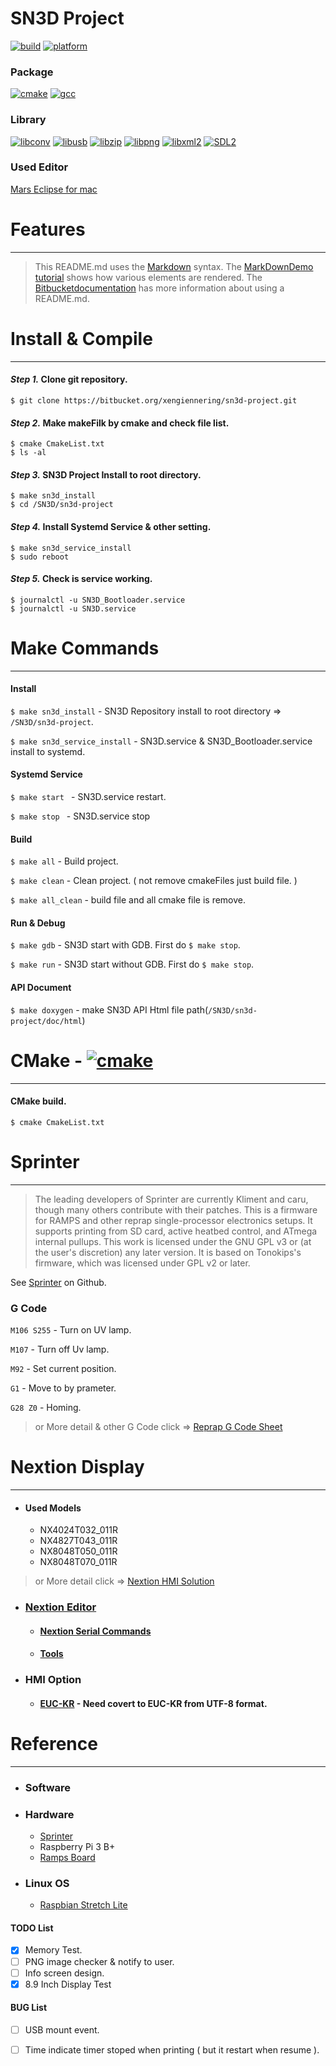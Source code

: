 
# **SN3D Project**

[![build](https://img.shields.io/badge/build-passing-brightgreen.svg)](https://bitbucket.org/xengiennering/sn3d-project)  [![platform](https://img.shields.io/badge/platform-linux-lightgrey.svg)]()
### **Package**
[![cmake](https://img.shields.io/badge/cmake-2.6-green.svg)](https://cmake.org/) [![gcc](https://img.shields.io/badge/gcc-6.3.0-green.svg)](https://gcc.gnu.org/)

### **Library**
 [![libconv](https://img.shields.io/badge/libiconv-1.15-green.svg)](https://github.com/roboticslibrary/libiconv) [![libusb](https://img.shields.io/badge/libusb-1.0.22-green.svg)](https://libusb.info/) [![libzip](https://img.shields.io/badge/libzip-1.5.1-green.svg)](https://libzip.org/) [![libpng](https://img.shields.io/badge/libpng-1.6.28-green.svg)](http://www.libpng.org/pub/png/libpng.html) [![libxml2](https://img.shields.io/badge/libxml2-2.9.7-green.svg)](http://www.xmlsoft.org/index.html) [![SDL2](https://img.shields.io/badge/SDL2-2.0.8-red.svg)](https://www.libsdl.org/download-2.0.php)

### **Used Editor**

[Mars Eclipse for mac](https://www.eclipse.org/mars/)

# **Features**
---

> This README.md uses the [Markdown](http://daringfireball.net/projects/markdown/) syntax. The [MarkDownDemo tutorial](https://bitbucket.org/tutorials/markdowndemo) shows how various elements are rendered. The [Bitbucketdocumentation](https://confluence.atlassian.com/bitbucket/readme-content-221449772.html) has more information about using a README.md.


# **Install & Compile**
---
#### **_Step 1._** Clone git repository.
```
$ git clone https://bitbucket.org/xengiennering/sn3d-project.git
```

#### **_Step 2._** Make makeFilk by cmake and check file list.
```
$ cmake CmakeList.txt
$ ls -al
```

#### **_Step 3._** SN3D Project Install to root directory.
```
$ make sn3d_install
$ cd /SN3D/sn3d-project
```

#### **_Step 4._** Install Systemd Service & other setting.
```
$ make sn3d_service_install
$ sudo reboot
```

#### **_Step 5._** Check is service working.
```
$ journalctl -u SN3D_Bootloader.service
$ journalctl -u SN3D.service
```

# **Make Commands**
---
#### Install 
`$ make sn3d_install` - SN3D Repository install to root directory => `/SN3D/sn3d-project`.

`$ make sn3d_service_install` - SN3D.service & SN3D_Bootloader.service install to systemd.

#### Systemd Service
`$ make start ` - SN3D.service restart.

`$ make stop ` - SN3D.service stop 

#### Build
`$ make all` - Build project.

`$ make clean` - Clean project. ( not remove cmakeFiles just build file. )

`$ make all_clean` - build file and all cmake file is remove. 

#### Run & Debug
`$ make gdb` - SN3D start with GDB. First do `$ make stop`.

`$ make run` - SN3D start without GDB. First do `$ make stop`.

#### API Document
`$ make doxygen` - make SN3D API Html file path(`/SN3D/sn3d-project/doc/html`)

# **CMake -** [![cmake](https://img.shields.io/badge/cmake-2.6-green.svg)](https://cmake.org/)
---
#### CMake build.
```
$ cmake CmakeList.txt
```
# **Sprinter**
---
> The leading developers of Sprinter are currently Kliment and caru, though many others contribute with their patches. This is a firmware for RAMPS and other reprap single-processor electronics setups. It supports printing from SD card, active heatbed control, and ATmega internal pullups. This work is licensed under the GNU GPL v3 or (at the user's discretion) any later version. It is based on Tonokips's firmware, which was licensed under GPL v2 or later.

See [Sprinter](https://github.com/kliment/Sprinter) on Github.

### G Code
`M106 S255` - Turn on UV lamp.

`M107`      - Turn off Uv lamp.

`M92`       - Set current position.

`G1`        - Move to by prameter.

`G28 Z0`    - Homing.

> or More detail & other G Code click  =>  [Reprap G Code Sheet](https://reprap.org/wiki/G-code) 


# **Nextion Display**
---

* #### Used Models
    - NX4024T032_011R
    - NX4827T043_011R
    - NX8048T050_011R
    - NX8048T070_011R

> or More detail click => [Nextion HMI Solution](https://www.itead.cc/wiki/Nextion_HMI_Solution) 

* ### [Nextion Editor](https://nextion.itead.cc/resources/download/nextion-editor/)
    * #### [Nextion Serial Commands](https://nextion.itead.cc/resources/documents/instruction-set/)
    * #### [Tools](https://nextion.itead.cc/resources/download/tooles-pages/)

* ### HMI Option 
    - #### [EUC-KR](https://en.wikipedia.org/wiki/Extended_Unix_Code#EUC-KR) - **Need covert to EUC-KR from UTF-8 format.**

# **Reference**
---
* ### Software

* ### Hardware
    - [Sprinter](https://github.com/kliment/Sprinter)
    - Raspberry Pi 3 B+
    - [Ramps Board](https://reprap.org/wiki/RAMPS_1.4) 

* ###  Linux OS
    - [Raspbian Stretch Lite](https://www.raspberrypi.org/downloads/raspbian/)

#### TODO List
- [X] Memory Test.
- [ ] PNG image checker & notify to user.
- [ ] Info screen design.
- [X] 8.9 Inch Display Test

#### BUG List
- [ ] USB mount event.
- [ ] Time indicate timer stoped when printing ( but it restart when resume ).


